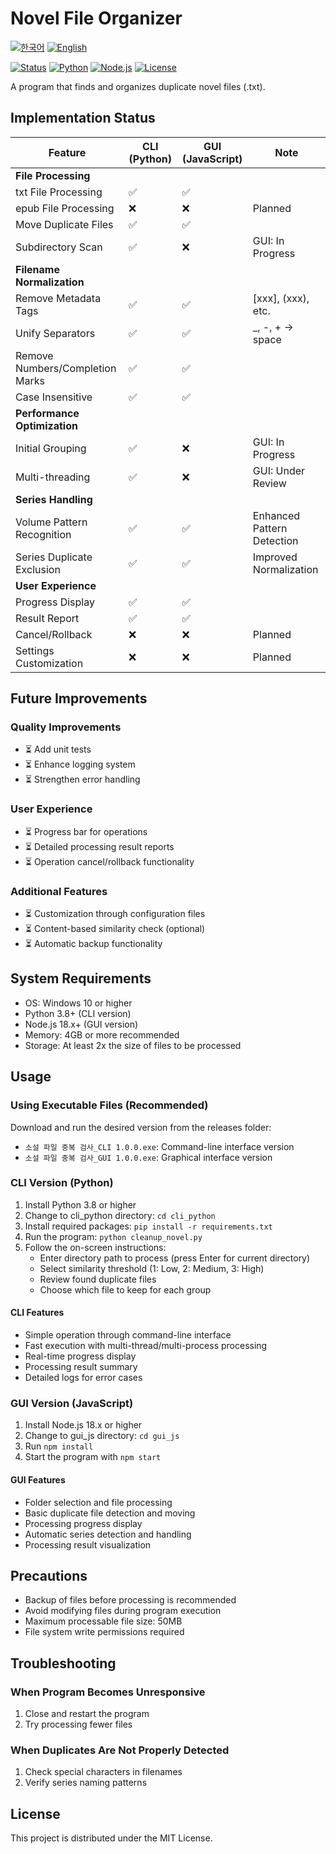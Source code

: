 # Novel File Organizer

[![한국어](https://img.shields.io/badge/언어-한국어-blue.svg)](README.md)
[![English](https://img.shields.io/badge/Language-English-blue.svg)](README_EN.md)

[![Status](https://img.shields.io/badge/status-completed-green)](README_EN.md)
[![Python](https://img.shields.io/badge/Python-3.8+-blue)](https://www.python.org/)
[![Node.js](https://img.shields.io/badge/Node.js-18.x-green)](https://nodejs.org/)
[![License](https://img.shields.io/badge/License-MIT-lightgrey)](LICENSE)

A program that finds and organizes duplicate novel files (.txt).

## Implementation Status

| Feature | CLI (Python) | GUI (JavaScript) | Note |
|---------|-------------|------------------|------|
| **File Processing** |
| txt File Processing | ✅ | ✅ | |
| epub File Processing | ❌ | ❌ | Planned |
| Move Duplicate Files | ✅ | ✅ | |
| Subdirectory Scan | ✅ | ❌ | GUI: In Progress |
| **Filename Normalization** |
| Remove Metadata Tags | ✅ | ✅ | [xxx], (xxx), etc. |
| Unify Separators | ✅ | ✅ | _, -, + → space |
| Remove Numbers/Completion Marks | ✅ | ✅ | |
| Case Insensitive | ✅ | ✅ | |
| **Performance Optimization** |
| Initial Grouping | ✅ | ❌ | GUI: In Progress |
| Multi-threading | ✅ | ❌ | GUI: Under Review |
| **Series Handling** |
| Volume Pattern Recognition | ✅ | ✅ | Enhanced Pattern Detection |
| Series Duplicate Exclusion | ✅ | ✅ | Improved Normalization |
| **User Experience** |
| Progress Display | ✅ | ✅ | |
| Result Report | ✅ | ✅ | |
| Cancel/Rollback | ❌ | ❌ | Planned |
| Settings Customization | ❌ | ❌ | Planned |

## Future Improvements

### Quality Improvements
- ⏳ Add unit tests
- ⏳ Enhance logging system
- ⏳ Strengthen error handling

### User Experience
- ⏳ Progress bar for operations
- ⏳ Detailed processing result reports
- ⏳ Operation cancel/rollback functionality

### Additional Features
- ⏳ Customization through configuration files
- ⏳ Content-based similarity check (optional)
- ⏳ Automatic backup functionality

## System Requirements

- OS: Windows 10 or higher
- Python 3.8+ (CLI version)
- Node.js 18.x+ (GUI version)
- Memory: 4GB or more recommended
- Storage: At least 2x the size of files to be processed

## Usage

### Using Executable Files (Recommended)
Download and run the desired version from the releases folder:
- `소설 파일 중복 검사_CLI 1.0.0.exe`: Command-line interface version
- `소설 파일 중복 검사_GUI 1.0.0.exe`: Graphical interface version

### CLI Version (Python)
1. Install Python 3.8 or higher
2. Change to cli_python directory: `cd cli_python`
3. Install required packages: `pip install -r requirements.txt`
4. Run the program: `python cleanup_novel.py`
5. Follow the on-screen instructions:
   - Enter directory path to process (press Enter for current directory)
   - Select similarity threshold (1: Low, 2: Medium, 3: High)
   - Review found duplicate files
   - Choose which file to keep for each group

#### CLI Features
- Simple operation through command-line interface
- Fast execution with multi-thread/multi-process processing
- Real-time progress display
- Processing result summary
- Detailed logs for error cases

### GUI Version (JavaScript)
1. Install Node.js 18.x or higher
2. Change to gui_js directory: `cd gui_js`
3. Run `npm install`
4. Start the program with `npm start`

#### GUI Features
- Folder selection and file processing
- Basic duplicate file detection and moving
- Processing progress display
- Automatic series detection and handling
- Processing result visualization

## Precautions

- Backup of files before processing is recommended
- Avoid modifying files during program execution
- Maximum processable file size: 50MB
- File system write permissions required

## Troubleshooting

### When Program Becomes Unresponsive
1. Close and restart the program
2. Try processing fewer files

### When Duplicates Are Not Properly Detected
1. Check special characters in filenames
2. Verify series naming patterns

## License

This project is distributed under the MIT License. 